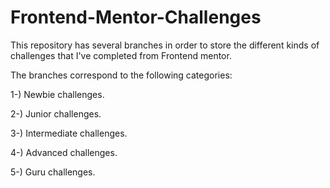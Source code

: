 # Frontend-Mentor-Challenges

This repository has several branches in order to store the different kinds of challenges that I've completed from Frontend mentor.

The branches correspond to the following categories:

1-) Newbie challenges.

2-) Junior challenges.

3-) Intermediate challenges.

4-) Advanced challenges.

5-) Guru challenges.

